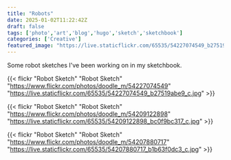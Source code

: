 ```yaml
---
title: "Robots"
date: 2025-01-02T11:22:42Z
draft: false
tags: ['photo','art','blog','hugo','sketch','sketchbook']
categories: ['Creative']
featured_image: "https://live.staticflickr.com/65535/54227074549_b27519abe9_c.jpg"
---
```


Some robot sketches I've been working on in my sketchbook.

{{< flickr "Robot Sketch"
           "Robot Sketch"
           "https://www.flickr.com/photos/doodle_m/54227074549"
           "https://live.staticflickr.com/65535/54227074549_b27519abe9_c.jpg" >}}

{{< flickr "Robot Sketch"
           "Robot Sketch"
           "https://www.flickr.com/photos/doodle_m/54209122898"
           "https://live.staticflickr.com/65535/54209122898_bc0f9bc317_c.jpg" >}}

{{< flickr "Robot Sketch"
           "Robot Sketch"
           "https://www.flickr.com/photos/doodle_m/54207880717"
           "https://live.staticflickr.com/65535/54207880717_b1b63f0dc3_c.jpg" >}}
